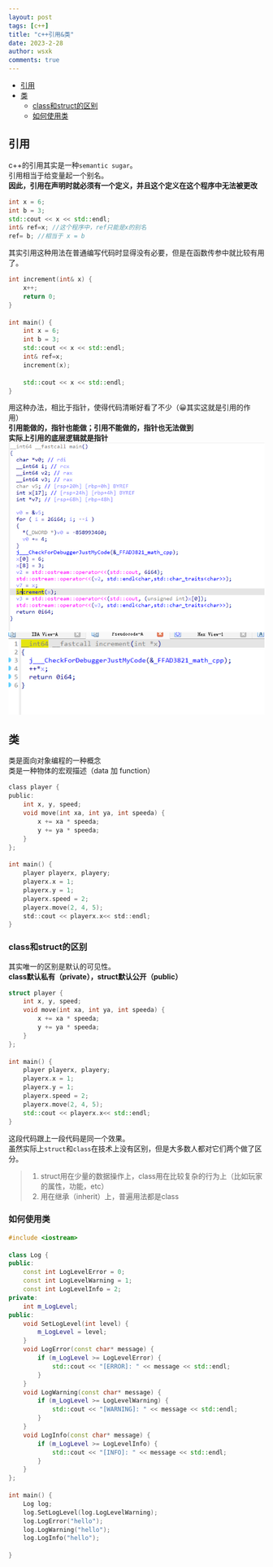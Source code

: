 ```yaml
---
layout: post
tags: [c++]
title: "c++引用&类"
date: 2023-2-28
author: wsxk
comments: true
---
```


- [引用](#引用)
- [类](#类)
  - [class和struct的区别](#class和struct的区别)
  - [如何使用类](#如何使用类)


## 引用<br>
c++的引用其实是一种`semantic sugar`。<br>
引用相当于给变量起一个别名。<br>
**因此，引用在声明时就必须有一个定义，并且这个定义在这个程序中无法被更改**<br>
```c++
int x = 6;
int b = 3;
std::cout << x << std::endl;
int& ref=x; //这个程序中，ref只能是x的别名
ref= b; //相当于 x = b
```
其实引用这种用法在普通编写代码时显得没有必要，但是在函数传参中就比较有用了。<br>
```c++
int increment(int& x) {
	x++;
	return 0;
}

int main() {
	int x = 6;
	int b = 3;
	std::cout << x << std::endl;
	int& ref=x;
	increment(x);

	std::cout << x << std::endl;	
}
```
用这种办法，相比于指针，使得代码清晰好看了不少（😀其实这就是引用的作用）<br>
**引用能做的，指针也能做；引用不能做的，指针也无法做到**<br>
**实际上引用的底层逻辑就是指针**<br>
![](https://raw.githubusercontent.com/wsxk/wsxk_pictures/main/2023-2-18-reverse/20230228131703.png)
![](https://raw.githubusercontent.com/wsxk/wsxk_pictures/main/2023-2-18-reverse/20230228131733.png)


## 类<br>
类是面向对象编程的一种概念<br>
类是一种物体的宏观描述（data 加 function）<br>
```c
class player {
public:
	int x, y, speed;
	void move(int xa, int ya, int speeda) {
		x += xa * speeda;
		y += ya * speeda;
	}
};

int main() {
	player playerx, playery;
	playerx.x = 1;
	playerx.y = 1;
	playerx.speed = 2;
	playerx.move(2, 4, 5);
	std::cout << playerx.x<< std::endl;
}
```

### class和struct的区别<br>
其实唯一的区别是默认的可见性。<br>
**class默认私有（private），struct默认公开（public）**<br>
```c++
struct player {
	int x, y, speed;
	void move(int xa, int ya, int speeda) {
		x += xa * speeda;
		y += ya * speeda;
	}
};

int main() {
	player playerx, playery;
	playerx.x = 1;
	playerx.y = 1;
	playerx.speed = 2;
	playerx.move(2, 4, 5);
	std::cout << playerx.x<< std::endl;
}
```
这段代码跟上一段代码是同一个效果。<br>
虽然实际上`struct`和`class`在技术上没有区别，但是大多数人都对它们两个做了区分。<br>
> 1. struct用在少量的数据操作上，class用在比较复杂的行为上（比如玩家的属性，功能，etc）
> 2. 用在继承（inherit）上，普遍用法都是class


### 如何使用类<br>
```c++
#include <iostream>

class Log {
public:
	const int LogLevelError = 0;
	const int LogLevelWarning = 1;
	const int LogLevelInfo = 2;
private:
	int m_LogLevel;
public:
	void SetLogLevel(int level) {
		m_LogLevel = level;
	}
	void LogError(const char* message) {
		if (m_LogLevel >= LogLevelError) {
			std::cout << "[ERROR]: " << message << std::endl;
		}
	}
	void LogWarning(const char* message) {
		if (m_LogLevel >= LogLevelWarning) {
			std::cout << "[WARNING]: " << message << std::endl;
		}
	}
	void LogInfo(const char* message) {
		if (m_LogLevel >= LogLevelInfo) {
			std::cout << "[INFO]: " << message << std::endl;
		}
	}
};

int main() {
	Log log;
	log.SetLogLevel(log.LogLevelWarning);
	log.LogError("hello");
	log.LogWarning("hello");
	log.LogInfo("hello");
	
}
```